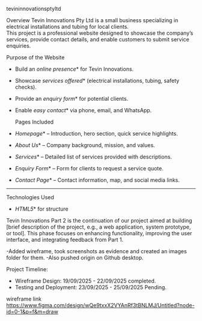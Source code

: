 tevininnovationsptyltd

 Overview
Tevin Innovations Pty Ltd is a small business specializing in electrical installations and tubing for local clients.  
This project is a professional website designed to showcase the company’s services, provide contact details, and enable customers to submit service enquiries.



  Purpose of the Website
- Build an *online presence** for Tevin Innovations.
- Showcase *services offered** (electrical installations, tubing, safety checks).
- Provide an *enquiry form** for potential clients.
- Enable *easy contact** via phone, email, and WhatsApp.



  Pages Included
- *Homepage** – Introduction, hero section, quick service highlights.  
- *About Us** – Company background, mission, and values.  
- *Services** – Detailed list of services provided with descriptions.  
- *Enquiry Form** – Form for clients to request a service quote.  
- *Contact Page** – Contact information, map, and social media links.  

---

 Technologies Used
- *HTML5** for structure  

Tevin Innovations Part 2 is the continuation of our project aimed at building [brief description of the project, e.g., a web application, system prototype, or tool]. This phase focuses on enhancing functionality, improving the user interface, and integrating feedback from Part 1.

-Added wireframe, took screenshots as evidence and created an images folder for them.
-Also pushed origin on Github desktop.
 
 Project Timeline:
 - Wireframe Design: 19/09/2025 - 22/09/2025 completed.
 - Testing and Deployment: 23/09/2025 - 25/09/2025 Pending.

wireframe link https://www.figma.com/design/wQe9txxX2VYAnRf3tBNLMJ/Untitled?node-id=0-1&p=f&m=draw


